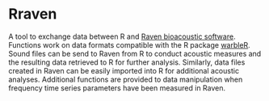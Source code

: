 # Rraven

A tool to exchange data between R and [Raven bioacoustic software](http://www.birds.cornell.edu/brp/raven/RavenOverview.html). Functions work on data formats compatible with the R package [warbleR](https://cran.r-project.org/web/packages/warbleR/). Sound files can be send to Raven from R to conduct acoustic measures and the resulting data retrieved to R for further analysis. Similarly, data files created in Raven can be easily imported into R for additional acoustic analyses. Additional functions are provided to data manipulation when frequency time series parameters have been measured in Raven.  